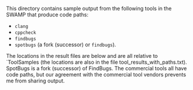 This directory contains sample output from the following tools in the SWAMP that produce code paths:

- `clang`
- `cppcheck`
- `findbugs`
- `spotbugs` (a fork (successor) or `findbugs`).

The locations in the result files are below and are all relative to `ToolSamples (the locations are also in the file tool_results_with_paths.txt). 
SpotBugs is a fork (successor) of FindBugs.  The commercial tools all have code paths, but our agreement with the commercial tool vendors prevents me from sharing output.
